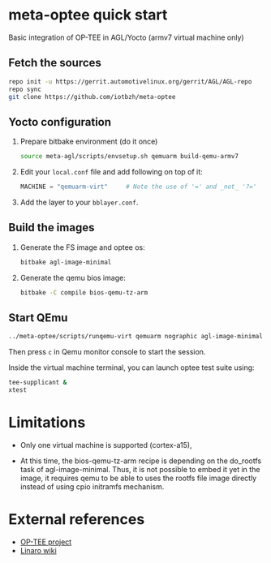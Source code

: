 # meta-optee quick start

Basic integration of OP-TEE in AGL/Yocto  (armv7 virtual machine only)

## Fetch the sources

```bash
repo init -u https://gerrit.automotivelinux.org/gerrit/AGL/AGL-repo
repo sync
git clone https://github.com/iotbzh/meta-optee
```

## Yocto configuration

1. Prepare bitbake environment (do it once)
   ```bash
   source meta-agl/scripts/envsetup.sh qemuarm build-qemu-armv7
   ```

2. Edit your `local.conf` file and add following on top of it:
   ```python
   MACHINE = "qemuarm-virt"     # Note the use of '=' and _not_ '?='
   ```

3. Add the layer to your `bblayer.conf`.

## Build the images

1. Generate the FS image and optee os:
   ```bash
   bitbake agl-image-minimal
   ```

2. Generate the qemu bios image:
   ```bash
   bitbake -C compile bios-qemu-tz-arm
   ```

## Start QEmu

```bash
../meta-optee/scripts/runqemu-virt qemuarm nographic agl-image-minimal ext4
```

Then press ```c``` in Qemu monitor console to start the session.

Inside the virtual machine terminal, you can launch optee test suite using:

```bash
tee-supplicant &
xtest
```

# Limitations

- Only one virtual machine is supported (cortex-a15),

- At this time, the bios-qemu-tz-arm recipe is depending on the do_rootfs task of agl-image-minimal. Thus, it is not possible to embed it yet in the image, it requires qemu to be able to uses the rootfs file image directly instead of using cpio initramfs mechanism.

# External references

- [OP-TEE project](https://github.com/OP-TEE)
- [Linaro wiki](https://wiki.linaro.org/WorkingGroups/Security/OP-TEE)

